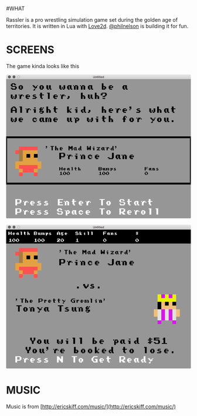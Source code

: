 #WHAT

Rassler is a pro wrestling simulation game set during the golden age of territories. It is written in Lua with [Love2d](https://love2d.org). [@philnelson](http://twitter.com/philnelson) is building it for fun.

# SCREENS

The game kinda looks like this

![Alt text](previewImage1.png "8x8 Sprites Are The Best")

![Alt text](previewImage2.png "Typography is hard at 800x600")

# MUSIC

Music is from [http://ericskiff.com/music/](http://ericskiff.com/music/)
